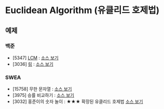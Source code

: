 # Euclidean Algorithm (유클리드 호제법)

## 예제
### 백준
- [5347] [LCM](https://www.acmicpc.net/problem/5347) : [소스 보기](https://github.com/YunSuJeong/BAEKJOON/tree/main/%EB%B0%B1%EC%A4%80/Silver/5347.%E2%80%85LCM)
- [3036] [링](https://www.acmicpc.net/problem/3036) : [소스 보기](https://github.com/YunSuJeong/BAEKJOON/tree/main/%EB%B0%B1%EC%A4%80/Silver/3036.%E2%80%85%EB%A7%81)

### SWEA
- [15758] 무한 문자열 : [소스 보기](https://github.com/YunSuJeong/Coding-Test/tree/main/SWEA/D3/15758.%E2%80%85%EB%AC%B4%ED%95%9C%E2%80%85%EB%AC%B8%EC%9E%90%EC%97%B4)
- [3975] 승률 비교하기 : [소스 보기](https://github.com/YunSuJeong/Coding-Test/tree/main/SWEA/D3/3975.%E2%80%85%EC%8A%B9%EB%A5%A0%E2%80%85%EB%B9%84%EA%B5%90%ED%95%98%EA%B8%B0)
- [3032] 홍준이의 숫자 놀이 : ★★★ 확장된 유클리드 호제법 [소스 보기](https://github.com/YunSuJeong/Coding-Test/tree/main/SWEA/D3/3032.%E2%80%85%ED%99%8D%EC%A4%80%EC%9D%B4%EC%9D%98%E2%80%85%EC%88%AB%EC%9E%90%E2%80%85%EB%86%80%EC%9D%B4)
